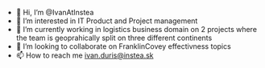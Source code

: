 - 👋 Hi, I’m @IvanAtInstea
- 👀 I’m interested in IT Product and Project management 
- 🌱 I’m currently working in logistics business domain on 2 projects where the team is geoprahically split on three different continents
- 💞️ I’m looking to collaborate on FranklinCovey effectivness topics
- 📫 How to reach me ivan.duris@instea.sk
